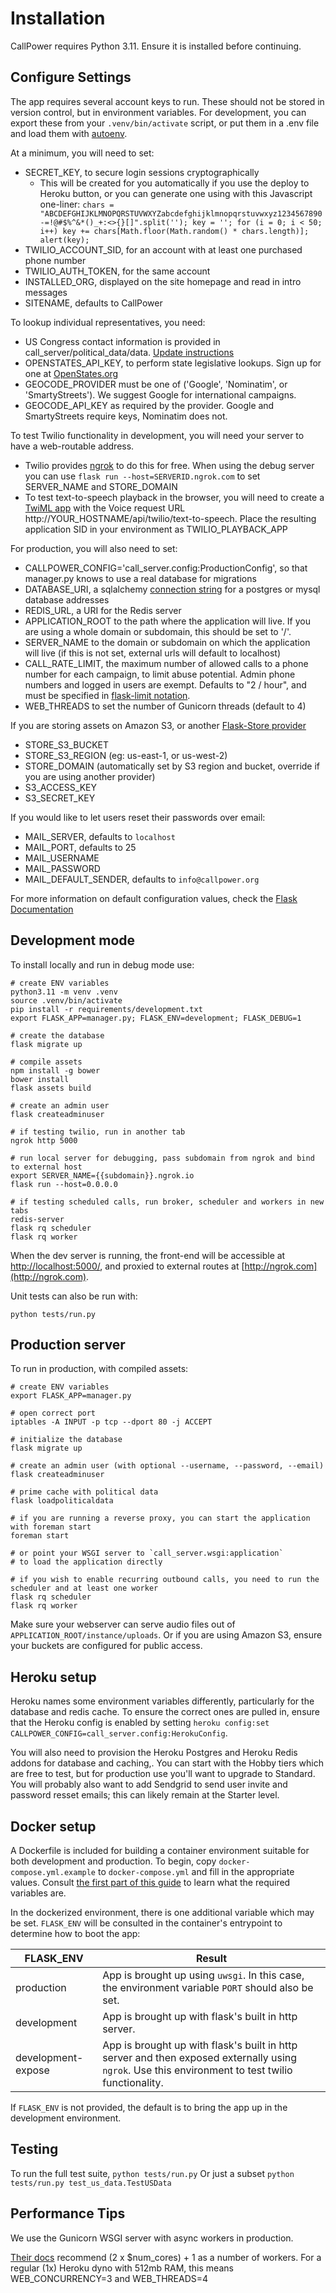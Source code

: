 Installation
==============
CallPower requires Python 3.11. Ensure it is installed before continuing.

Configure Settings
------------

The app requires several account keys to run. These should not be stored in version control, but in environment variables. For development, you can export these from your `.venv/bin/activate` script, or put them in a .env file and load them with [autoenv](https://github.com/kennethreitz/autoenv).

At a minimum, you will need to set:

* SECRET_KEY, to secure login sessions cryptographically
    * This will be created for you automatically if you use the deploy to Heroku button, or you can generate one using with this Javascript one-liner: `chars = "ABCDEFGHIJKLMNOPQRSTUVWXYZabcdefghijklmnopqrstuvwxyz1234567890-=!@#$%^&*()_+:<>{}[]".split(''); key = ''; for (i = 0; i < 50; i++) key += chars[Math.floor(Math.random() * chars.length)]; alert(key);`
* TWILIO_ACCOUNT_SID, for an account with at least one purchased phone number
* TWILIO_AUTH_TOKEN, for the same account
* INSTALLED_ORG, displayed on the site homepage and read in intro messages
* SITENAME, defaults to CallPower

To lookup individual representatives, you need:

* US Congress contact information is provided in call_server/political_data/data. [Update instructions](/OPEN_DATA_SOURCES.md#update-instructions)
* OPENSTATES_API_KEY, to perform state legislative lookups. Sign up for one at [OpenStates.org](https://openstates.org/api/register/)
* GEOCODE_PROVIDER must be one of ('Google', 'Nominatim', or 'SmartyStreets'). We suggest Google for international campaigns.
* GEOCODE_API_KEY as required by the provider. Google and SmartyStreets require keys, Nominatim does not.

To test Twilio functionality in development, you will need your server to have a web-routable address. 

* Twilio provides [ngrok](https://ngrok.com) to do this for free. When using the debug server you can use `flask run --host=SERVERID.ngrok.com` to set SERVER_NAME and STORE_DOMAIN
* To test text-to-speech playback in the browser, you will need to create a [TwiML app](https://www.twilio.com/user/account/apps) with the Voice request URL http://YOUR_HOSTNAME/api/twilio/text-to-speech. Place the resulting application SID in your environment as TWILIO_PLAYBACK_APP

For production, you will also need to set:

* CALLPOWER_CONFIG='call_server.config:ProductionConfig', so that manager.py knows to use a real database for migrations
* DATABASE_URI, a sqlalchemy [connection string](https://pythonhosted.org/Flask-SQLAlchemy/config.html#connection-uri-format) for a postgres or mysql database addresses
* REDIS_URL, a URI for the Redis server
* APPLICATION_ROOT to the path where the application will live. If you are using a whole domain or subdomain, this should be set to '/'.
* SERVER_NAME to the domain or subdomain on which the application will live (if this is not set, external urls will default to localhost)
* CALL_RATE_LIMIT, the maximum number of allowed calls to a phone number for each campaign, to limit abuse potential. Admin phone numbers and logged in users are exempt. Defaults to "2 / hour", and must be specified in [flask-limit notation](https://flask-limiter.readthedocs.io/en/stable/#rate-limit-string-notation).
* WEB_THREADS to set the number of Gunicorn threads (default to 4)

If you are storing assets on Amazon S3, or another [Flask-Store provider](http://flask-store.soon.build)

* STORE_S3_BUCKET
* STORE_S3_REGION (eg: us-east-1, or us-west-2)
* STORE_DOMAIN (automatically set by S3 region and bucket, override if you are using another provider)
* S3_ACCESS_KEY
* S3_SECRET_KEY

If you would like to let users reset their passwords over email:

* MAIL_SERVER, defaults to `localhost`
* MAIL_PORT, defaults to 25
* MAIL_USERNAME
* MAIL_PASSWORD
* MAIL_DEFAULT_SENDER, defaults to `info@callpower.org`

For more information on default configuration values, check the [Flask Documentation](http://flask.pocoo.org/docs/0.10/config/#builtin-configuration-values)

Development mode
-------------------
To install locally and run in debug mode use:

    # create ENV variables
    python3.11 -m venv .venv
    source .venv/bin/activate
    pip install -r requirements/development.txt
    export FLASK_APP=manager.py; FLASK_ENV=development; FLASK_DEBUG=1

    # create the database
    flask migrate up

    # compile assets
    npm install -g bower
    bower install
    flask assets build
    
    # create an admin user
    flask createadminuser

    # if testing twilio, run in another tab
    ngrok http 5000
 
    # run local server for debugging, pass subdomain from ngrok and bind to external host
    export SERVER_NAME={{subdomain}}.ngrok.io
    flask run --host=0.0.0.0

    # if testing scheduled calls, run broker, scheduler and workers in new tabs
    redis-server
    flask rq scheduler
    flask rq worker

When the dev server is running, the front-end will be accessible at [http://localhost:5000/](http://localhost:5000/), and proxied to external routes at [http://ngrok.com](http://ngrok.com).

Unit tests can also be run with:

    python tests/run.py

Production server
------------------
To run in production, with compiled assets:

    # create ENV variables
    export FLASK_APP=manager.py
    
    # open correct port
    iptables -A INPUT -p tcp --dport 80 -j ACCEPT
    
    # initialize the database
    flask migrate up
    
    # create an admin user (with optional --username, --password, --email)
    flask createadminuser

    # prime cache with political data
    flask loadpoliticaldata

    # if you are running a reverse proxy, you can start the application with foreman start
    foreman start

    # or point your WSGI server to `call_server.wsgi:application`
    # to load the application directly

    # if you wish to enable recurring outbound calls, you need to run the scheduler and at least one worker
    flask rq scheduler
    flask rq worker
    
Make sure your webserver can serve audio files out of `APPLICATION_ROOT/instance/uploads`. Or if you are using Amazon S3, ensure your buckets are configured for public access.

Heroku setup
------------------
Heroku names some environment variables differently, particularly for the database and redis cache. To ensure the correct ones are pulled in, ensure that the Heroku config is enabled by setting `heroku config:set CALLPOWER_CONFIG=call_server.config:HerokuConfig`.

You will also need to provision the Heroku Postgres and Heroku Redis addons for database and caching,. You can start with the Hobby tiers which are free to test, but for production use you'll want to upgrade to Standard. You will probably also want to add Sendgrid to send user invite and password resset emails; this can likely remain at the Starter level.

Docker setup
------------------
A Dockerfile is included for building a container environment suitable for both development and production. To begin, copy `docker-compose.yml.example` to `docker-compose.yml` and fill in the appropriate values. Consult [the first part of this guide](#configure-settings) to learn what the required variables are.

In the dockerized environment, there is one additional variable which may be set. `FLASK_ENV` will be consulted in the container's entrypoint to determine how to boot the app:

FLASK_ENV           | Result
--------------------|--------
production          | App is brought up using `uwsgi`. In this case, the environment variable `PORT` should also be set.
development         | App is brought up with flask's built in http server.
development-expose  | App is brought up with flask's built in http server and then exposed externally using `ngrok`. Use this environment to test twilio functionality.

If `FLASK_ENV` is not provided, the default is to bring the app up in the development environment.

Testing
------------------
To run the full test suite, `python tests/run.py`
Or just a subset `python tests/run.py test_us_data.TestUSData`


Performance Tips
--------------------------------

We use the Gunicorn WSGI server with async workers in production.

[Their docs](http://docs.gunicorn.org/en/latest/design.html#how-many-workers) recommend (2 x $num_cores) + 1 as a number of workers. For a regular (1x) Heroku dyno with 512mb RAM, this means WEB_CONCURRENCY=3 and WEB_THREADS=4
